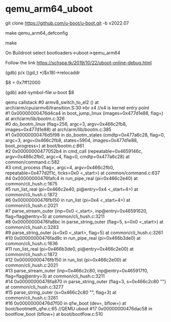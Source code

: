 # qemu_arm64_uboot
git clone https://github.com/u-boot/u-boot.git -b v2022.07

make qemu_arm64_defconfig

make

On Buildroot select bootloaders->uboot->qemu_arm64 


Follow the link https://schspa.tk/2019/10/22/uboot-online-debug.html

(gdb) p/x ((gd_t *)$x18)->relocaddr

$8 = 0x7ff12000

(gdb) add-symbol-file u-boot $8


qemu callstack 
#0  armv8_switch_to_el2 () at arch/arm/cpu/armv8/transition.S:30->br x4 //x4 is kernel entry point   
#1  0x00000000476d4ca4 in boot_jump_linux (images=0x477d1e88, flag=<optimized out>) at arch/arm/lib/bootm.c:326  
#0  do_bootm_linux (flag=256, argc=3, argv=0x466c2fb8, images=0x477d1e88) at arch/arm/lib/bootm.c:385  
#1  0x00000000476d5f98 in do_bootm_states (cmdtp=0x477a6c28, flag=0, argc=3, argv=0x466c2fb8, states=5904, images=0x477d1e88, boot_progress=<optimized out>)
    at boot/bootm.c:861  
#2  0x00000000477052b4 in cmd_call (repeatable=0x4659146c, argv=0x466c2fb0, argc=4, flag=0, cmdtp=0x477a6c28) at common/command.c:582  
#3  cmd_process (flag=<optimized out>, argc=4, argv=0x466c2fb0, repeatable=0x477d2f1c, ticks=0x0 <_start>) at common/command.c:637  
#4  0x00000000476fafc4 in run_pipe_real (pi=0x466c2e40) at common/cli_hush.c:1675  
#5  run_list_real (pi=0x466c2e40, pi@entry=0x4 <_start+4>) at common/cli_hush.c:1872  
#6  0x00000000476fb150 in run_list (pi=0x4 <_start+4>) at common/cli_hush.c:2021  
#7  parse_stream_outer (inp=0x0 <_start>, inp@entry=0x46591620, flag=flag@entry=5) at common/cli_hush.c:3211  
#8  0x00000000476fa8bc in parse_string_outer (flag=5, s=0x0 <_start>) at common/cli_hush.c:3283  
#9  parse_string_outer (s=0x0 <_start>, flag=5) at common/cli_hush.c:3261  
#10 0x00000000476fad9c in run_pipe_real (pi=0x466b3de0) at common/cli_hush.c:1636  
#11 run_list_real (pi=0x466b3de0, pi@entry=0x466c2e00) at common/cli_hush.c:1872  
#12 0x00000000476fb150 in run_list (pi=0x466c2e00) at common/cli_hush.c:2021  
#13 parse_stream_outer (inp=0x466c2c80, inp@entry=0x465917f0, flag=flag@entry=3) at common/cli_hush.c:3211  
#14 0x00000000476fa870 in parse_string_outer (flag=3, s=0x466c2c80 "") at common/cli_hush.c:3277  
#15 parse_string_outer (s=0x466c2c80 "", flag=3) at common/cli_hush.c:3261  
#16 0x00000000476d7f00 in qfw_boot (dev=<optimized out>, bflow=<optimized out>) at boot/bootmeth_qfw.c:65  //QEMU uboot
#17 0x00000000476dac58 in bootflow_boot (bflow=<optimized out>) at boot/bootflow.c:510  


